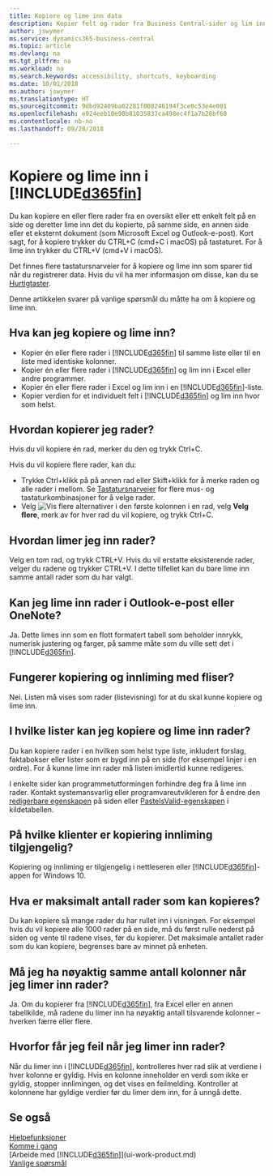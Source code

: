 ```yaml
---
title: Kopiere og lime inn data
description: Kopier felt og rader fra Business Central-sider og lim inn et annet sted.
author: jswymer
ms.service: dynamics365-business-central
ms.topic: article
ms.devlang: na
ms.tgt_pltfrm: na
ms.workload: na
ms.search.keywords: accessibility, shortcuts, keyboarding
ms.date: 10/01/2018
ms.author: jswymer
ms.translationtype: HT
ms.sourcegitcommit: 9dbd92409ba02281f008246194f3ce0c53e4e001
ms.openlocfilehash: e924eeb10e98b81035837ca498ec4f1a7b28bf60
ms.contentlocale: nb-no
ms.lasthandoff: 09/28/2018

---
```


# <a name="copying-and-pasting-in-included365finincludesd365finmdmd"></a>Kopiere og lime inn i [!INCLUDE[d365fin](includes/d365fin_md.md)]
Du kan kopiere en eller flere rader fra en oversikt eller ett enkelt felt på en side og deretter lime inn det du kopierte, på samme side, en annen side eller et eksternt dokument (som Microsoft Excel og Outlook-e-post). Kort sagt, for å kopiere trykker du CTRL+C (cmd+C i macOS) på tastaturet. For å lime inn trykker du CTRL+V (cmd+V i macOS).

Det finnes flere tastatursnarveier for å kopiere og lime inn som sparer tid når du registrerer data. Hvis du vil ha mer informasjon om disse, kan du se [Hurtigtaster](keyboard-shortcuts.md#CopyRows).

Denne artikkelen svarer på vanlige spørsmål du måtte ha om å kopiere og lime inn.  

## <a name="what-can-i-copy-and-paste"></a>Hva kan jeg kopiere og lime inn?
-   Kopier én eller flere rader i [!INCLUDE[d365fin](includes/d365fin_md.md)] til samme liste eller til en liste med identiske kolonner.
-   Kopier én eller flere rader i [!INCLUDE[d365fin](includes/d365fin_md.md)] og lim inn i Excel eller andre programmer.
-   Kopier én eller flere rader i Excel og lim inn i en [!INCLUDE[d365fin](includes/d365fin_md.md)]-liste.
-   Kopier verdien for et individuelt felt i [!INCLUDE[d365fin](includes/d365fin_md.md)] og lim inn hvor som helst.

## <a name="how-do-i-copy-rows"></a>Hvordan kopierer jeg rader?
Hvis du vil kopiere én rad, merker du den og trykk Ctrl+C.

Hvis du vil kopiere flere rader, kan du:
-   Trykke Ctrl+klikk på på annen rad eller Skift+klikk for å merke raden og alle rader i mellom. Se [Tastatursnarveier](keyboard-shortcuts.md#CopyRows) for flere mus- og tastaturkombinasjoner for å velge rader.
-   Velg ![Vis flere alternativer](media/show-more-options-icon.png "Vis flere alternativer-ikonet") i den første kolonnen i en rad, velg **Velg flere**, merk av for hver rad du vil kopiere, og trykk Ctrl+C.

## <a name="how-do-i-paste-rows"></a>Hvordan limer jeg inn rader?
Velg en tom rad, og trykk CTRL+V. Hvis du vil erstatte eksisterende rader, velger du radene og trykker CTRL+V. I dette tilfellet kan du bare lime inn samme antall rader som du har valgt.

<!-- Rows are pasted directly where your cursor is located. If you paste into an empty line, any existing subsequent lines will be moved after the pasted lines. If you paste into an existing line or lines, this will be overwritten.-->

## <a name="can-i-paste-rows-into-an-outlook-email-or-onenote"></a>Kan jeg lime inn rader i Outlook-e-post eller OneNote?
Ja. Dette limes inn som en flott formatert tabell som beholder innrykk, numerisk justering og farger, på samme måte som du ville sett det i [!INCLUDE[d365fin](includes/d365fin_md.md)].

## <a name="does-copy-and-paste-work-with-tiles"></a>Fungerer kopiering og innliming med fliser?
Nei. Listen må vises som rader (listevisning) for at du skal kunne kopiere og lime inn.

## <a name="in-which-lists-can-i-copy-and-paste-rows"></a>I hvilke lister kan jeg kopiere og lime inn rader?
Du kan kopiere rader i en hvilken som helst type liste, inkludert forslag, faktabokser eller lister som er bygd inn på en side (for eksempel linjer i en ordre). For å kunne lime inn rader må listen imidlertid kunne redigeres.

I enkelte sider kan programmetutformingen forhindre deg fra å lime inn rader. Kontakt systemansvarlig eller programvareutvikleren for å endre den [redigerbare egenskapen](https://docs.microsoft.com/en-us/dynamics365/business-central/dev-itpro/developer/properties/devenv-editable-property) på siden eller [PasteIsValid-egenskapen](https://docs.microsoft.com/en-us/dynamics365/business-central/dev-itpro/developer/properties/devenv-pasteisvalid-property) i kildetabellen.

## <a name="on-which-clients-is-copy-and-paste-available"></a>På hvilke klienter er kopiering innliming tilgjengelig?
Kopiering og innliming er tilgjengelig i nettleseren eller [!INCLUDE[d365fin](includes/d365fin_md.md)]-appen for Windows 10.

## <a name="what-is-the-maximum-number-of-rows-that-can-be-copied"></a>Hva er maksimalt antall rader som kan kopieres?
Du kan kopiere så mange rader du har rullet inn i visningen. For eksempel hvis du vil kopiere alle 1000 rader på en side, må du først rulle nederst på siden og vente til radene vises, før du kopierer. Det maksimale antallet rader som du kan kopiere, begrenses bare av minnet på enheten.

## <a name="must-i-have-the-exact-same-number-of-columns-when-pasting-rows"></a>Må jeg ha nøyaktig samme antall kolonner når jeg limer inn rader?
Ja. Om du kopierer fra [!INCLUDE[d365fin](includes/d365fin_md.md)], fra Excel eller en annen tabellkilde, må radene du limer inn ha nøyaktig antall tilsvarende kolonner – hverken færre eller flere.

## <a name="why-do-i-get-errors-when-pasting-rows"></a>Hvorfor får jeg feil når jeg limer inn rader?
Når du limer inn i [!INCLUDE[d365fin](includes/d365fin_md.md)], kontrolleres hver rad slik at verdiene i hver kolonne er gyldig. Hvis en kolonne inneholder en verdi som ikke er gyldig, stopper innlimingen, og det vises en feilmelding. Kontroller at kolonnene har gyldige verdier før du limer dem inn, for å unngå dette.


## <a name="see-also"></a>Se også
[Hjelpefunksjoner](ui-accessibility.md)  
[Komme i gang](product-get-started.md)  
[Arbeide med [!INCLUDE[d365fin](includes/d365fin_md.md)]](ui-work-product.md)  
[Vanlige spørsmål](across-faq.md)  

